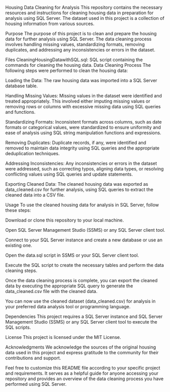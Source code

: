 Housing Data Cleaning for Analysis
This repository contains the necessary resources and instructions for cleaning housing data in preparation for analysis using SQL Server. The dataset used in this project is a collection of housing information from various sources.

Purpose
The purpose of this project is to clean and prepare the housing data for further analysis using SQL Server. The data cleaning process involves handling missing values, standardizing formats, removing duplicates, and addressing any inconsistencies or errors in the dataset.

Files
CleaningHousingDatawithSQL.sql: SQL script containing the commands for cleaning the housing data.
Data Cleaning Process
The following steps were performed to clean the housing data:

Loading the Data: The raw housing data was imported into a SQL Server database table.

Handling Missing Values: Missing values in the dataset were identified and treated appropriately. This involved either imputing missing values or removing rows or columns with excessive missing data using SQL queries and functions.

Standardizing Formats: Inconsistent formats across columns, such as date formats or categorical values, were standardized to ensure uniformity and ease of analysis using SQL string manipulation functions and expressions.

Removing Duplicates: Duplicate records, if any, were identified and removed to maintain data integrity using SQL queries and the appropriate deduplication techniques.

Addressing Inconsistencies: Any inconsistencies or errors in the dataset were addressed, such as correcting typos, aligning data types, or resolving conflicting values using SQL queries and update statements.

Exporting Cleaned Data: The cleaned housing data was exported as data_cleaned.csv for further analysis, using SQL queries to extract the cleaned data into a CSV file.

Usage
To use the cleaned housing data for analysis in SQL Server, follow these steps:

Download or clone this repository to your local machine.

Open SQL Server Management Studio (SSMS) or any SQL Server client tool.

Connect to your SQL Server instance and create a new database or use an existing one.

Open the data.sql script in SSMS or your SQL Server client tool.

Execute the SQL script to create the necessary tables and perform the data cleaning steps.

Once the data cleaning process is complete, you can export the cleaned data by executing the appropriate SQL query to generate the data_cleaned.csv file with the cleaned data.

You can now use the cleaned dataset (data_cleaned.csv) for analysis in your preferred data analysis tool or programming language.

Dependencies
This project requires a SQL Server instance and SQL Server Management Studio (SSMS) or any SQL Server client tool to execute the SQL scripts.

License
This project is licensed under the MIT License.

Acknowledgments
We acknowledge the sources of the original housing data used in this project and express gratitude to the community for their contributions and support.

Feel free to customize this README file according to your specific project and requirements. It serves as a helpful guide for anyone accessing your repository and provides an overview of the data cleaning process you have performed using SQL Server.
